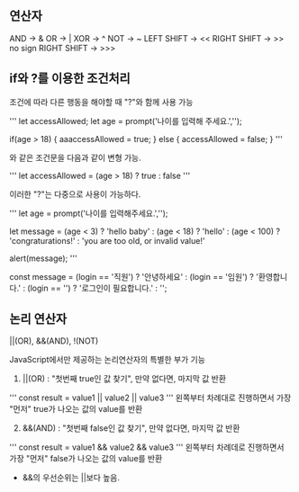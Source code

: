 ## 연산자

AND -> &
OR -> |
XOR -> ^
NOT -> ~
LEFT SHIFT -> <<
RIGHT SHIFT -> >>
no sign RIGHT SHIFT -> >>>

## if와 ?를 이용한 조건처리

조건에 따라 다른 행동을 해야할 때 "?"와 함께 사용 가능

'''
let accessAllowed;
let age = prompt('나이를 입력해 주세요.','');

if(age > 18) {
aaaccessAllowed = true;
} else {
accessAllowed = false;
}
'''

와 같은 조건문을 다음과 같이 변형 가능.

'''
let accessAllowed = (age > 18) ? true : false
'''

이러한 "?"는 다중으로 사용이 가능하다.

'''
let age = prompt('나이를 입력해주세요.','');

let message = (age < 3) ? 'hello baby' :
(age < 18) ? 'hello' :
(age < 100) ? 'congraturations!' :
'you are too old, or invalid value!'

alert(message);
'''

const message = (login == '직원') ? '안녕하세요' :
(login == '임원') ? '환영합니다.' :
(login == '') ? '로그인이 필요합니다.' : '';

## 논리 연산자

||(OR), &&(AND), !(NOT)

JavaScript에서만 제공하는 논리연산자의 특별한 부가 기능

1. ||(OR)
   : "첫번째 true인 값 찾기", 만약 없다면, 마지막 값 반환

'''
const result = value1 || value2 || value3
'''
왼쪽부터 차례대로 진행하면서 가장 "먼저" true가 나오는 값의 value를 반환

2. &&(AND)
   : "첫번째 false인 값 찾기", 만약 없다면, 마지막 값 반환

'''
const result = value1 && value2 && value3
'''
왼쪽부터 차례데로 진행하면서 가장 "먼저" false가 나오는 값의 value를 반환

- &&의 우선순위는 ||보다 높음.
